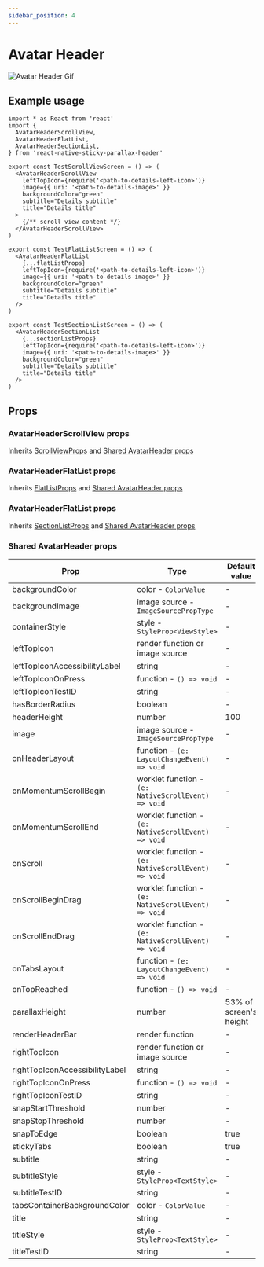 ```yaml
---
sidebar_position: 4
---
```


# Avatar Header

![Avatar Header Gif](@site/static/img/assets/readme_Avatar.gif)

## Example usage

```tsx
import * as React from 'react'
import {
  AvatarHeaderScrollView,
  AvatarHeaderFlatList,
  AvatarHeaderSectionList,
} from 'react-native-sticky-parallax-header'

export const TestScrollViewScreen = () => (
  <AvatarHeaderScrollView
    leftTopIcon={require('<path-to-details-left-icon>')}
    image={{ uri: '<path-to-details-image>' }}
    backgroundColor="green"
    subtitle="Details subtitle"
    title="Details title"
  >
    {/** scroll view content */}
  </AvatarHeaderScrollView>
)

export const TestFlatListScreen = () => (
  <AvatarHeaderFlatList
    {...flatListProps}
    leftTopIcon={require('<path-to-details-left-icon>')}
    image={{ uri: '<path-to-details-image>' }}
    backgroundColor="green"
    subtitle="Details subtitle"
    title="Details title"
  />
)

export const TestSectionListScreen = () => (
  <AvatarHeaderSectionList
    {...sectionListProps}
    leftTopIcon={require('<path-to-details-left-icon>')}
    image={{ uri: '<path-to-details-image>' }}
    backgroundColor="green"
    subtitle="Details subtitle"
    title="Details title"
  />
)
```

## Props

### AvatarHeaderScrollView props

Inherits [ScrollViewProps](https://reactnative.dev/docs/next/scrollview#props) and [Shared AvatarHeader props](#shared-avatarheader-props)

### AvatarHeaderFlatList props

Inherits [FlatListProps](https://reactnative.dev/docs/next/flatlist#props) and [Shared AvatarHeader props](#shared-avatarheader-props)

### AvatarHeaderFlatList props

Inherits [SectionListProps](https://reactnative.dev/docs/next/sectionlist#props) and [Shared AvatarHeader props](#shared-avatarheader-props)

### Shared AvatarHeader props
| Prop | Type | Default value |
| - | - | - |
| backgroundColor | color - `ColorValue` | - |
| backgroundImage | image source - `ImageSourcePropType` | - |
| containerStyle | style - `StyleProp<ViewStyle>` | - |
| leftTopIcon | render function or image source | - |
| leftTopIconAccessibilityLabel | string | - |
| leftTopIconOnPress | function - `() => void` | - |
| leftTopIconTestID | string | - |
| hasBorderRadius | boolean | - |
| headerHeight | number | 100 |
| image | image source - `ImageSourcePropType` | - |
| onHeaderLayout | function - `(e: LayoutChangeEvent) => void` | - |
| onMomentumScrollBegin | worklet function - `(e: NativeScrollEvent) => void` | - |
| onMomentumScrollEnd | worklet function - `(e: NativeScrollEvent) => void` | - |
| onScroll | worklet function - `(e: NativeScrollEvent) => void` | - |
| onScrollBeginDrag | worklet function - `(e: NativeScrollEvent) => void` | - |
| onScrollEndDrag | worklet function - `(e: NativeScrollEvent) => void` | - |
| onTabsLayout | function - `(e: LayoutChangeEvent) => void` | - |
| onTopReached | function - `() => void` | - |
| parallaxHeight | number | 53% of screen's height |
| renderHeaderBar | render function | - |
| rightTopIcon | render function or image source | - |
| rightTopIconAccessibilityLabel | string | - |
| rightTopIconOnPress | function - `() => void` | - |
| rightTopIconTestID | string | - |
| snapStartThreshold | number | - |
| snapStopThreshold | number | - |
| snapToEdge | boolean | true |
| stickyTabs | boolean | true |
| subtitle | string | - |
| subtitleStyle | style - `StyleProp<TextStyle>` | - |
| subtitleTestID | string | - |
| tabsContainerBackgroundColor | color - `ColorValue` | - |
| title | string | - |
| titleStyle | style - `StyleProp<TextStyle>` | - |
| titleTestID | string | - |

